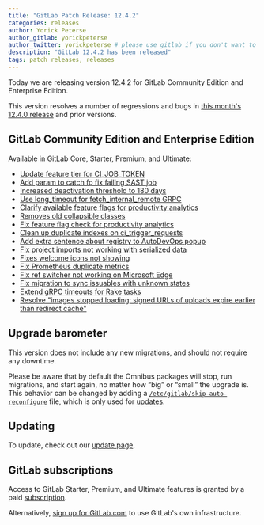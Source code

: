 ```yaml
---
title: "GitLab Patch Release: 12.4.2"
categories: releases
author: Yorick Peterse
author_gitlab: yorickpeterse
author_twitter: yorickpeterse # please use gitlab if you don't want to use your own
description: "GitLab 12.4.2 has been released"
tags: patch releases, releases
---
```


Today we are releasing version 12.4.2 for GitLab Community Edition and Enterprise Edition.

This version resolves a number of regressions and bugs in [this month's 12.4.0
release](/releases/2019/10/22/gitlab-12-4-released/) and prior versions.

## GitLab Community Edition and Enterprise Edition

Available in GitLab Core, Starter, Premium, and Ultimate:

* [Update feature tier for CI_JOB_TOKEN](https://gitlab.com/gitlab-org/gitlab/merge_requests/18810)
* [Add param to catch fo fix failing SAST job](https://gitlab.com/gitlab-org/gitlab/merge_requests/18847)
* [Increased deactivation threshold to 180 days](https://gitlab.com/gitlab-org/gitlab/merge_requests/18902)
* [Use long_timeout for fetch_internal_remote GRPC](https://gitlab.com/gitlab-org/gitlab/merge_requests/18908)
* [Clarify available feature flags for productivity analytics](https://gitlab.com/gitlab-org/gitlab/merge_requests/18926)
* [Removes old collapsible classes](https://gitlab.com/gitlab-org/gitlab/merge_requests/18948)
* [Fix feature flag check for productivity analytics](https://gitlab.com/gitlab-org/gitlab/merge_requests/19025)
* [Clean up duplicate indexes on ci_trigger_requests](https://gitlab.com/gitlab-org/gitlab/merge_requests/19053)
* [Add extra sentence about registry to AutoDevOps popup](https://gitlab.com/gitlab-org/gitlab/merge_requests/19092)
* [Fix project imports not working with serialized data](https://gitlab.com/gitlab-org/gitlab/merge_requests/19124)
* [Fixes welcome icons not showing](https://gitlab.com/gitlab-org/gitlab/merge_requests/19148)
* [Fix Prometheus duplicate metrics](https://gitlab.com/gitlab-org/gitlab/merge_requests/19327)
* [Fix ref switcher not working on Microsoft Edge](https://gitlab.com/gitlab-org/gitlab/merge_requests/19335)
* [Fix migration to sync issuables with unknown states](https://gitlab.com/gitlab-org/gitlab/merge_requests/19373)
* [Extend gRPC timeouts for Rake tasks](https://gitlab.com/gitlab-org/gitlab/merge_requests/19461)
* [Resolve "images stopped loading: signed URLs of uploads expire earlier than redirect cache"](https://gitlab.com/gitlab-org/gitlab/merge_requests/19494)

## Upgrade barometer

This version does not include any new migrations, and should not require any
downtime.

Please be aware that by default the Omnibus packages will stop, run migrations,
and start again, no matter how “big” or “small” the upgrade is. This behavior
can be changed by adding a [`/etc/gitlab/skip-auto-reconfigure`](http://docs.gitlab.com/omnibus/update/README.html) file,
which is only used for [updates](https://docs.gitlab.com/omnibus/update/README.html).

## Updating

To update, check out our [update page](/update/).

## GitLab subscriptions

Access to GitLab Starter, Premium, and Ultimate features is granted by a paid [subscription](/pricing/).

Alternatively, [sign up for GitLab.com](https://gitlab.com/users/sign_in)
to use GitLab's own infrastructure.
